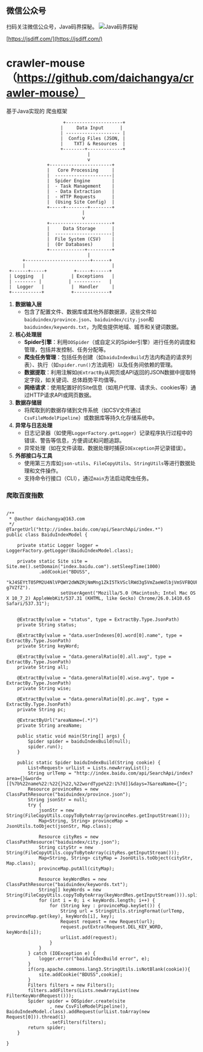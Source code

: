 ## 微信公众号

扫码关注微信公众号，Java码界探秘。
![Java码界探秘](http://images.zthinker.com/qrcode_for_gh_1e2587cc42b1_258_1587996055777.jpg)

[https://jsdiff.com/](https://jsdiff.com/)

# crawler-mouse （https://github.com/daichangya/crawler-mouse）
基于Java实现的 爬虫框架



```
                     +---------------------+  
                    |     Data Input      |  
                    | -------------------- |  
                    |  Config Files (JSON, |  
                    |    TXT) & Resources  |  
                    +--------+-------------+  
                              |  
                              v  
               +-----------------------+  
               |   Core Processing     |  
               |  ---------------------|  
               |  Spider Engine        |  
               |  - Task Management    |  
               |  - Data Extraction    |  
               |  - HTTP Requests      |  
               |  (Using Site Config)  |  
               +-----+--------+--------+  
                            |  
                            v  
               +-----------------------+  
               |     Data Storage      |  
               |  ---------------------|  
               |  File System (CSV)    |  
               |  (Or Databases)       |  
               +-------------+---------+  
                              |  
      +------------------------+------+  
      |                                |  
 +------+-----+          +-----+------+  
 | Logging   |          | Exceptions   |  
 | -------- |          | ----------   |  
 |  Logger   |          |  Handler     |  
 +-----------+          +-------------+
```

1.  **数据输入层**
    *   包含了配置文件、数据库或其他外部数据源，这些文件如`baiduindex/province.json`、`baiduindex/city.json`和`baiduindex/keywords.txt`，为爬虫提供地域、城市和关键词数据。
2.  **核心处理层**
    *   **Spider引擎**：利用`OOSpider`（或自定义的Spider引擎）进行任务的调度和管理，包括并发控制、任务分配等。
    *   **爬虫任务管理**：包括任务创建（如`baiduIndexBuild`方法内构造的请求列表）、执行（如`spider.run()`方法调用）以及任务间依赖的管理。
    *   **数据提取**：利用注解如`@ExtractBy`从网页或API返回的JSON数据中提取特定字段，如关键词、总体趋势平均值等。
    *   **网络请求**：使用配置好的Site信息（如用户代理、请求头、cookies等）通过HTTP请求API或网页数据。
3.  **数据存储层**
    *   将爬取到的数据存储到文件系统（如CSV文件通过`CsvFileModelPipeline`）或数据库等持久化存储系统中。
4.  **异常与日志处理**
    *   日志记录器（如使用`LoggerFactory.getLogger`）记录程序执行过程中的错误、警告等信息，方便调试和问题追踪。
    *   异常处理（如在文件读取、数据处理时捕获`IOException`并记录错误）。
5.  **外部接口与工具**
    *   使用第三方库如`json-utils`、`FileCopyUtils`、`StringUtils`等进行数据处理和文件操作。
    *   支持命令行接口（CLI），通过`main`方法启动爬虫任务。

### 爬取百度指数

```

/**
 * @author daichangya@163.com
 */
@TargetUrl("http://index.baidu.com/api/SearchApi/index.*")
public class BaiduIndexModel {

    private static Logger logger = LoggerFactory.getLogger(BaiduIndexModel.class);

    private static Site site = Site.me().setDomain("index.baidu.com").setSleepTime(1000)
            .addCookie("BDUSS",
                    "kJ4SEYtT05PM2U4NlVPQWY2dWNZRjNmMng1ZkI5TkVSclRWd3g5VmZaeWdlbjVmSVFBQUFBJCQAAAAAAAAAAAEAAAAQTRyIwfXP~rz8cQAAAAAAAAAAAAAAAAAAAAAAAAAAAAAAAAAAAAAAAAAAAAAAAAAAAAAAAAAAAAAAAAAAAAAAAAAAAKDtVl-g7VZfZ").
                    setUserAgent("Mozilla/5.0 (Macintosh; Intel Mac OS X 10_7_2) AppleWebKit/537.31 (KHTML, like Gecko) Chrome/26.0.1410.65 Safari/537.31");


    @ExtractBy(value = "status", type = ExtractBy.Type.JsonPath)
    private String status;

    @ExtractBy(value = "data.userIndexes[0].word[0].name", type = ExtractBy.Type.JsonPath)
    private String keyWord;

    @ExtractBy(value = "data.generalRatio[0].all.avg", type = ExtractBy.Type.JsonPath)
    private String all;

    @ExtractBy(value = "data.generalRatio[0].wise.avg", type = ExtractBy.Type.JsonPath)
    private String wise;

    @ExtractBy(value = "data.generalRatio[0].pc.avg", type = ExtractBy.Type.JsonPath)
    private String pc;

    @ExtractByUrl("areaName=(.*)")
    private String areaName;

    public static void main(String[] args) {
        Spider spider = baiduIndexBuild(null);
        spider.run();
    }

    public static Spider baiduIndexBuild(String cookie) {
        List<Request> urlList = Lists.newArrayList();
        String urlTemp = "http://index.baidu.com/api/SearchApi/index?area={}&word=[[%7b%22name%22:%22{}%22,%22wordType%22:1%7d]]&days=7&areaName={}";
        Resource provinceRes = new ClassPathResource("baiduindex/province.json");
        String jsonStr = null;
        try {
            jsonStr = new String(FileCopyUtils.copyToByteArray(provinceRes.getInputStream()));
            Map<String, String> provinceMap = JsonUtils.toObject(jsonStr, Map.class);

            Resource cityRes = new ClassPathResource("baiduindex/city.json");
            String cityStr = new String(FileCopyUtils.copyToByteArray(cityRes.getInputStream()));
            Map<String, String> cityMap = JsonUtils.toObject(cityStr, Map.class);
            provinceMap.putAll(cityMap);

            Resource keyWordRes = new ClassPathResource("baiduindex/keywords.txt");
            String[] keyWords = new String(FileCopyUtils.copyToByteArray(keyWordRes.getInputStream())).split("\n");
            for (int i = 0; i < keyWords.length; i++) {
                for (String key : provinceMap.keySet()) {
                    String url = StringUtils.stringFormat(urlTemp, provinceMap.get(key), keyWords[i], key);
                    Request request = new Request(url);
                    request.putExtra(Request.DEL_KEY_WORD, keyWords[i]);
                    urlList.add(request);
                }
            }
        } catch (IOException e) {
            logger.error("baiduIndexBuild error", e);
        }
        if(org.apache.commons.lang3.StringUtils.isNotBlank(cookie)){
            site.addCookie("BDUSS",cookie);
        }
        Filters filters = new Filters();
        filters.addFilters(Lists.newArrayList(new FilterKeyWordRequest()));
        Spider spider = OOSpider.create(site
                , new CsvFileModelPipeline(), BaiduIndexModel.class).addRequest(urlList.toArray(new Request[0])).thread(1)
                .setFilters(filters);
        return spider;
    }

}

```
